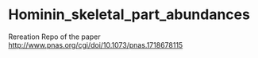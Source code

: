 # Hominin_skeletal_part_abundances
Rereation Repo of the paper http://www.pnas.org/cgi/doi/10.1073/pnas.1718678115

